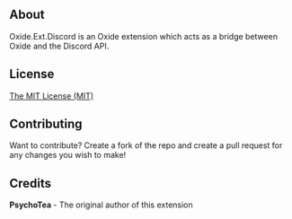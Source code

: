 ## About
Oxide.Ext.Discord is an Oxide extension which acts as a bridge between Oxide and the Discord API.

## License
[The MIT License (MIT)](https://github.com/uTricky/uMod-Plugins/blob/master/LICENSE)

## Contributing
Want to contribute? Create a fork of the repo and create a pull request for any changes you wish to make!

## Credits
<b>PsychoTea</b> - The original author of this extension
